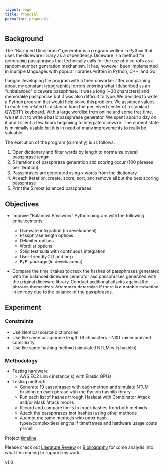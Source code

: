 ```yaml
---
layout: page
title: Proposal
permalink: proposal/
---
```


## Background
The “Balanced Dicephrase” generator is a program written in Python that uses the diceware library as a dependency. Diceware is a method for generating passphrases that technically calls for the use of dice rolls as a random number generation mechanism. It has, however, been implemented in multiple languages with popular libraries written in Python, C++, and Go.

I began developing the program with a then-coworker after complaining about my constant typographical errors entering what I described as an “unbalanced” diceware passphrase. It was a long (~30 characters) and memorable passphrase but it was also difficult to type. We decided to write a Python program that would help solve this problem. We assigned values to each key related to distance from the perceived center of a standard QWERTY keyboard. With a large wordlist from online and some free time, we set out to write a basic passphrase generator. We spent about a day on it and I spent a few hours beginning to integrate diceware. The current state is minimally usable but it is in need of many improvements to really be valuable.

The execution of the program (currently) is as follows:
1. Open dictionary and filter words by length to normalize overall passphrase length
2. 5 iterations of passphrase generation and scoring occur (100 phrases per iteration)
3. Passphrases are generated using x words from the dictionary
4. At each iteration, create, score, sort, and remove all but the best scoring passphrase
5. Print the 5 most balanced passphrases

## Objectives
* Improve “Balanced Password” Python program with the following enhancements:
	* Diceware integration (in development)
	* Passphrase length options
	* Delimiter options
	* Wordlist options
	* Solid test suite with continuous integration
	* User-friendly CLI and help
	* PyPi package (in development)

* Compare the time it takes to crack the hashes of passphrases generated with the balanced diceware generator and passphrases generated with the original diceware library. Conduct additional attacks against the phrases themselves. Attempt to determine if there is a notable reduction in entropy due to the balance of the passphrases.

## Experiment

### Constraints
* Use identical source dictionaries
* Use the same passphrase length (8 characters - NIST minimum) and complexity
* Use the same hashing method (simulated NTLM with hashlib)

### Methodology

* Testing hardware:
	* AWS EC2 Linux instance(s) with Elastic GPUs
* Testing method: 
	* Generate 10 passphrases with each method and simulate NTLM hashing on each phrase with the Python hashlib library 
	* Run each list of hashes through Hashcat with Combinator Attack and/or Mask Attack modes
	* Record and compare times to crack hashes from both methods
	* Attack the passphrases (not hashes) using other methods
	* Attempt the same methods with other hash types/complexities/lengths if timeframes and hardware usage costs permit

Project [timeline](/timeline/)

Please check out [Literature Review](/litreview/) or [Bibliography](/biblio) for some analysis into what I'm reading to support my work.


v1.0